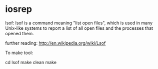iosrep
======


lsof:
lsof is a command meaning "list open files", which is used in many Unix-like systems to report a list of all open files and the processes that opened them.

further reading:
http://en.wikipedia.org/wiki/Lsof

To make tool:

cd lsof
make clean
make
